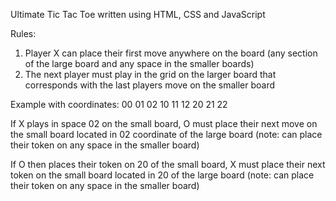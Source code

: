 Ultimate Tic Tac Toe written using HTML, CSS and JavaScript

Rules:
1) Player X can place their first move anywhere on the board (any section of the large board and any space in the smaller boards)
2) The next player must play in the grid on the larger board that corresponds with the last players move on the smaller board

Example with coordinates:
00 01 02
10 11 12
20 21 22

  If X plays in space 02 on the small board, O must place their next move on the small board located in 02 coordinate of the large board (note: can place their token on any space in the smaller board)

  If O then places their token on 20 of the small board, X must place their next token on the small board located in 20 of the large board (note: can place their token on any space in the smaller board)
